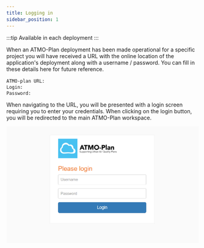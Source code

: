 ```yaml
---
title: Logging in
sidebar_position: 1
---
```


:::tip Available in each deployment
:::

When an ATMO-Plan deployment has been made operational for a specific project you will have received a URL with the online location of the application's deployment along with a username / password. You can fill in these details here for future reference.

    ATMO-plan URL: 
    Login:
    Password:

When navigating to the URL, you will be presented with a login screen requiring you to enter your credentials. When clicking on the login button, you will be redirected to the main ATMO-Plan workspace.

![Login](./images/login.png)
